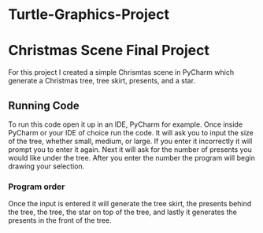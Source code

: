 # Turtle-Graphics-Project

# Christmas Scene Final Project
For this project I created a simple Chrismtas scene in PyCharm which generate a 
Christmas tree, tree skirt, presents, and a star. 

## Running Code
To run this code open it up in an IDE, PyCharm for example.
Once inside PyCharm or your IDE of choice run the code. 
It will ask you to input the size of the tree, whether small, medium, 
or large. If you enter it incorrectly it will prompt you to enter it again. 
Next it will ask for the number of presents you would like under the tree. 
After you enter the number the program will begin drawing your selection.

### Program order
Once the input is entered it will generate the tree skirt, the presents
behind the tree, the tree, the star on top of the tree, and lastly
it generates the presents in the front of the tree.
